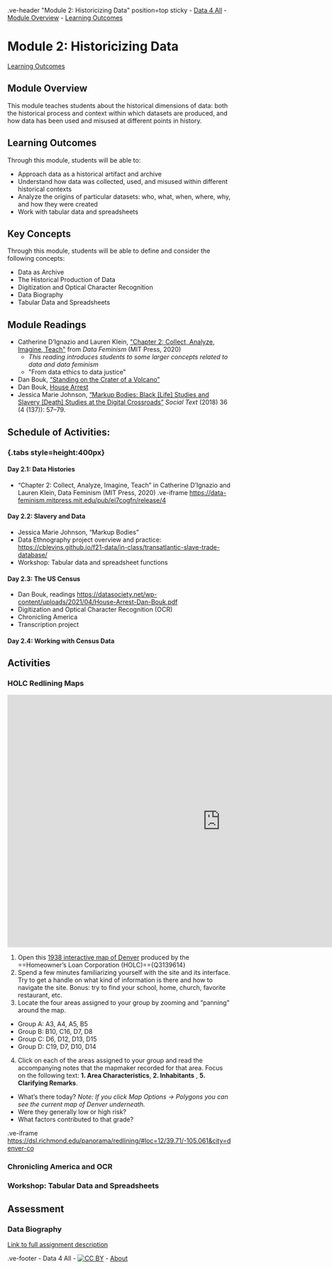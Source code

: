 .ve-header "Module 2: Historicizing Data" position=top sticky
    - [Data 4 All](https://data4all.com)
    - [Module Overview](#module-overview)
    - [Learning Outcomes](#learning-outcomes) 

# Module 2: Historicizing Data

[Learning Outcomes](#learning-outcomes)

## Module Overview

This module teaches students about the historical dimensions of data: both the historical process and context within which datasets are produced, and how data has been used and misused at different points in history.

## Learning Outcomes

Through this module, students will be able to:

- Approach data as a historical artifact and archive
- Understand how data was collected, used, and misused within different historical contexts
- Analyze the origins of particular datasets: who, what, when, where, why, and how they were created
- Work with tabular data and spreadsheets

## Key Concepts

Through this module, students will be able to define and consider the following concepts:

- Data as Archive
- The Historical Production of Data
- Digitization and Optical Character Recognition
- Data Biography
- Tabular Data and Spreadsheets

## Module Readings

- Catherine D’Ignazio and Lauren Klein, ["Chapter 2: Collect, Analyze, Imagine, Teach"](https://data-feminism.mitpress.mit.edu/pub/ei7cogfn/release/4) from *Data Feminism* (MIT Press, 2020)
    - *This reading introduces students to some larger concepts related to data and data feminism*
    - "From data ethics to data justice"
- Dan Bouk, [“Standing on the Crater of a Volcano”](https://censusstories.us/2020/07/27/disfranchisement.html)
- Dan Bouk, [House Arrest](https://datasociety.net/wp-content/uploads/2021/04/House-Arrest-Dan-Bouk.pdf)
- Jessica Marie Johnson, [“Markup Bodies: Black [Life] Studies and Slavery [Death] Studies at the Digital Crossroads”](https://doi.org/10.1215/01642472-7145658) *Social Text* (2018) 36 (4 (137)): 57–79.

## Schedule of Activities:

### {.tabs style=height:400px}

#### Day 2.1: Data Histories
- “Chapter 2: Collect, Analyze, Imagine, Teach” in Catherine D’Ignazio and Lauren Klein, Data Feminism (MIT Press, 2020)
.ve-iframe https://data-feminism.mitpress.mit.edu/pub/ei7cogfn/release/4

#### Day 2.2: Slavery and Data
- Jessica Marie Johnson, “Markup Bodies”
- Data Ethnography project overview and practice: https://cblevins.github.io/f21-data/in-class/transatlantic-slave-trade-database/ 
- Workshop: Tabular data and spreadsheet functions

#### Day 2.3: The US Census
- Dan Bouk, readings https://datasociety.net/wp-content/uploads/2021/04/House-Arrest-Dan-Bouk.pdf 
- Digitization and Optical Character Recognition (OCR)
- Chronicling America
- Transcription project

#### Day 2.4: Working with Census Data

## Activities

### HOLC Redlining Maps

<iframe src="https://docs.google.com/presentation/d/e/2PACX-1vQz3b8r1BBskqVHoRuBArX9NwD6j3c6ZbknRFyHPrAgUhslpIPX29JdqGNFsHBOQrvYp4QuUFoxQ9Kg/embed?start=false&loop=false&delayms=10000" frameborder="0" width="960" height="569" allowfullscreen="true" mozallowfullscreen="true" webkitallowfullscreen="true"></iframe>

1.  Open this [1938 interactive map of Denver](https://dsl.richmond.edu/panorama/redlining/#loc=11/39.71/-105.117&city=denver-co ) produced by the ==Homeowner’s Loan Corporation (HOLC)=={Q3139614}
2.  Spend a few minutes familiarizing yourself with the site and its interface. Try to get a handle on what kind of information is there and how to navigate the site. Bonus: try to find your school, home, church, favorite restaurant, etc.
3.  Locate the four areas assigned to your group by zooming and “panning” around the map. 

- Group A: A3, A4, A5, B5
- Group B: B10, C16, D7, D8
- Group C: D6, D12, D13, D15
- Group D: C19, D7, D10, D14

4.  Click on each of the areas assigned to your group and read the accompanying notes that the mapmaker recorded for that area. Focus on the following text: **1. Area Characteristics**, **2. Inhabitants** , **5. Clarifying Remarks**.

- What’s there today? *Note: If you click Map Options -> Polygons you can see the current map of Denver underneath.*
- Were they generally low or high risk? 
- What factors contributed to that grade?

.ve-iframe https://dsl.richmond.edu/panorama/redlining/#loc=12/39.71/-105.061&city=denver-co

### Chronicling America and OCR

### Workshop: Tabular Data and Spreadsheets

## Assessment

### Data Biography

[Link to full assignment description](/module-2/data-biography/)


.ve-footer
    - Data 4 All
    - [![CC BY](https://licensebuttons.net/l/by/4.0/88x31.png)](https://creativecommons.org/licenses/by/4.0/)
    - [About](/about)
